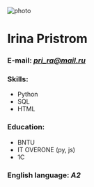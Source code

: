 ![photo](https://avatars.githubusercontent.com/u/122208823?v=4 "Irina Pristrom")
# **Irina Pristrom**

### E-mail: *pri_ra@mail.ru*

### Skills:
* Python
* SQL
* HTML

### Education:
* BNTU
* IT OVERONE (py, js)
* 1C

### English language: *A2*